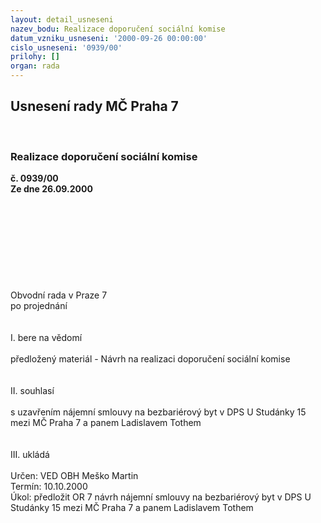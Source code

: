 ```yaml
---
layout: detail_usneseni
nazev_bodu: Realizace doporučení sociální komise
datum_vzniku_usneseni: '2000-09-26 00:00:00'
cislo_usneseni: '0939/00'
prilohy: []
organ: rada
---
```

<div id="ucUsn_pList" class="usn">
	<span><h2>Usnesení rady MČ Praha 7 </h2>
<br></span><div class="standBody">
<span><h3>Realizace doporučení sociální komise</h3></span><div class="center">
		<strong>č. 0939/00</strong><br>
	</div>
<div class="center">
		<strong>Ze dne 26.09.2000</strong><br><br>
	</div>
<br><br><br><br><br><br><br>     <br>Obvodní rada v Praze 7<br>po projednání<br><br><br>I.	bere na vědomí<br><br> předložený materiál - Návrh na realizaci doporučení sociální komise<br><br><br>II.	souhlasí <br><br>s uzavřením nájemní smlouvy na bezbariérový byt v DPS U Studánky 15 mezi MČ Praha 7 a panem Ladislavem Tothem<br><br><br>III.	ukládá <br><br> Určen:	     	VED OBH Meško Martin<br>Termín: 10.10.2000<br>Úkol:	předložit OR 7 návrh nájemní smlouvy na bezbariérový byt v DPS U Studánky 15 mezi MČ Praha 7 a panem Ladislavem Tothem<br> <br> </div>
</div>